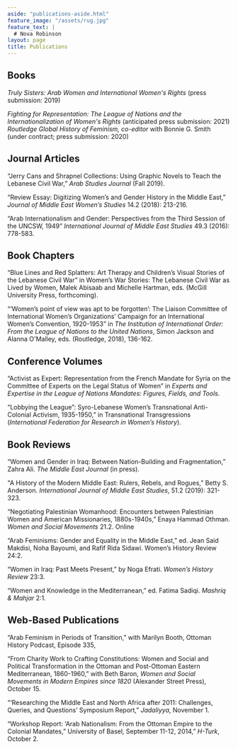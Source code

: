 ```yaml
---
aside: "publications-aside.html"
feature_image: "/assets/rug.jpg"
feature_text: |
  # Nova Robinson
layout: page
title: Publications
---
```


## Books
_Truly Sisters: Arab Women and International Women's Rights_ (press submission: 2019)

_Fighting for Representation: The League of Nations and the Internationalization of Women's Rights_ (anticipated press submission: 2021)
_Routledge Global History of Feminism, co-editor_ with Bonnie G. Smith (under contract; press submission: 2020)

## Journal Articles
“Jerry Cans and Shrapnel Collections: Using Graphic Novels to Teach the Lebanese Civil War,” _Arab Studies Journal_ (Fall 2019).

“Review Essay: Digitizing Women’s and Gender History in the Middle East,” _Journal of Middle East Women’s Studies_ 14.2 (2018): 213-216.

“Arab Internationalism and Gender: Perspectives from the Third Session of the UNCSW, 1949” _International Journal of Middle East Studies_ 49.3 (2016): 778-583.


## Book Chapters
“Blue Lines and Red Splatters: Art Therapy and Children’s Visual Stories of the Lebanese Civil War” in                 Women’s War Stories: The Lebanese Civil War as Lived by Women, Malek Abisaab and Michelle                         Hartman, eds. (McGill University Press, forthcoming).

“‘Women’s point of view was apt to be forgotten’: The Liaison Committee of International Women’s Organizations’ Campaign for an International Women’s Convention, 1920-1953” in _The Institution of International Order: From the League of Nations to the United Nations_, Simon Jackson and Alanna O'Malley, eds. (Routledge, 2018), 136-162.

## Conference Volumes
“Activist as Expert: Representation from the French Mandate for Syria on the Committee of Experts on the Legal Status of Women” in _Experts and Expertise in the League of Nations Mandates: Figures, Fields, and Tools._

“Lobbying the League”: Syro-Lebanese Women’s Transnational Anti-Colonial Activism, 1935-1950,” in Transnational Transgressions (_International Federation for Research in Women’s History_).

## Book Reviews
“Women and Gender in Iraq: Between Nation-Building and Fragmentation,” Zahra Ali. _The Middle East Journal_ (in press).

"A History of the Modern Middle East: Rulers, Rebels, and Rogues,” Betty S. Anderson. _International Journal of Middle East Studies_, 51.2 (2019): 321-323.

“Negotiating Palestinian Womanhood: Encounters between Palestinian Women and American Missionaries, 1880s-1940s,” Enaya Hammad Othman. _Women and Social Movements_ 21.2. Online

“Arab Feminisms: Gender and Equality in the Middle East,” ed. Jean Said Makdisi, Noha Bayoumi, and Rafif Rida Sidawi. Women’s History Review 24:2.

“Women in Iraq: Past Meets Present,” by Noga Efrati. _Women’s History Review_ 23:3.

“Women and Knowledge in the Mediterranean,” ed. Fatima Sadiqi. _Mashriq & Mahjar_ 2:1.


## Web-Based Publications
“Arab Feminism in Periods of Transition,” with Marilyn Booth, Ottoman History Podcast, Episode 335,

“From Charity Work to Crafting Constitutions: Women and Social and Political Transformation in the Ottoman and Post-Ottoman Eastern Mediterranean, 1860-1960,” with Beth Baron, _Women and Social Movements in Modern Empires since 1820_ (Alexander Street Press), October 15.

“‘Researching the Middle East and North Africa after 2011: Challenges, Queries, and Questions’ Symposium Report,” _Jadaliyya_, November 1.

“Workshop Report: ‘Arab Nationalism: From the Ottoman Empire to the Colonial Mandates,” University of Basel, September 11-12, 2014,” _H-Turk_, October 2.
